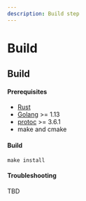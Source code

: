 ```yaml
---
description: Build step
---
```


# Build

## Build

#### Prerequisites

* [Rust](https://www.rust-lang.org/tools/install)
* [Golang](https://golang.org/doc/install) &gt;= 1.13
* [protoc](http://google.github.io/proto-lens/installing-protoc.html) &gt;= 3.6.1
* make and cmake

#### Build

```text
make install
```

#### Troubleshooting

TBD

